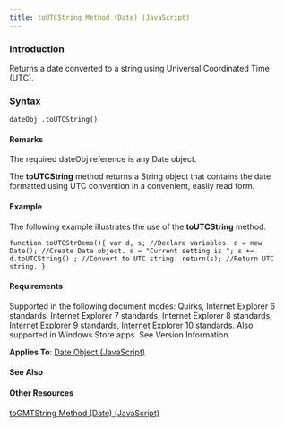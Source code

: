 ```yaml
---
title: toUTCString Method (Date) (JavaScript)
---
```


### Introduction 

 Returns a date converted to a string using Universal Coordinated Time (UTC).

### Syntax 

```
dateObj .toUTCString()
```

#### Remarks 

<div id="languageReferenceRemarksSection" class="section" name="collapseableSection" style="">
  <p xmlns:util="util">
    The required <span class="parameter" sdata="paramReference">dateObj</span> reference is any <span sdata="langKeyword" value="Date"><span class="keyword">Date</span></span> object.
  </p>
  <p xmlns:util="util">
    The <b>toUTCString</b> method returns a <span sdata="langKeyword" value="String"><span class="keyword">String</span></span> object that contains the date formatted using UTC convention in a
    convenient, easily read form.
  </p>
</div>

#### Example 

<p xmlns:util="util">
  The following example illustrates the use of the <b>toUTCString</b> method.
</p>

```
function toUTCStrDemo(){ var d, s; //Declare variables. d = new Date(); //Create Date object. s = "Current setting is "; s += d.toUTCString() ; //Convert to UTC string. return(s); //Return UTC
string. }
```

#### Requirements 

<div id="requirementsTitleSection" class="section" name="collapseableSection" style="">
  <p xmlns:util="util"></p>
  <p>
    Supported in the following document modes: Quirks, Internet Explorer 6 standards, Internet Explorer 7 standards, Internet Explorer 8 standards, Internet Explorer 9 standards, Internet Explorer 10
    standards. Also supported in Windows Store apps. See Version Information.
  </p>
  <p xmlns:util="util">
    <b>Applies To</b>: <span sdata="link"><a href="ce2202bb-7ec9-4f5a-bf48-3a04feff283e.htm">Date Object (JavaScript)</a></span>
  </p>
</div>

#### See Also 

<div id="seeAlsoSection" class="section" name="collapseableSection" style="">
  <h4 class="subHeading">
    Other Resources
  </h4>
  <div class="seeAlsoStyle">
    <span sdata="link" xmlns:util="util"><a href="9dc1e722-5722-4b8c-a213-a2650f55f207.htm">toGMTString Method (Date) (JavaScript)</a></span>
  </div>
</div>

